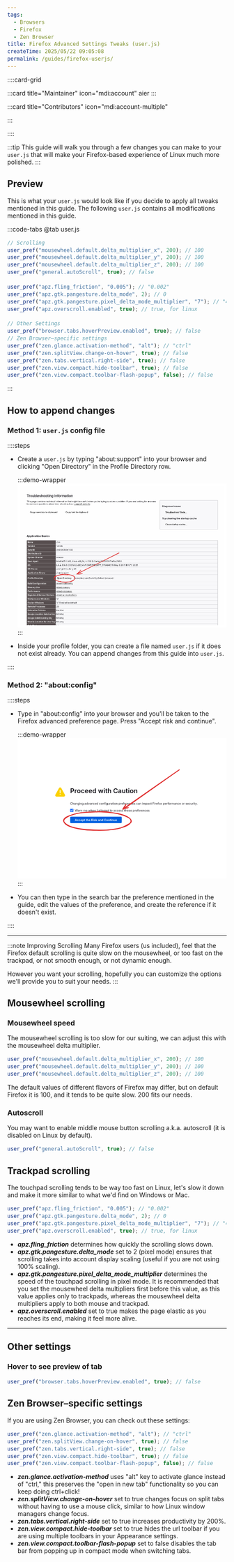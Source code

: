 ```yaml
---
tags:
  - Browsers
  - Firefox
  - Zen Browser
title: Firefox Advanced Settings Tweaks (user.js)
createTime: 2025/05/22 09:05:08
permalink: /guides/firefox-userjs/
---
```

::::card-grid

:::card title="Maintainer" icon="mdi:account"
aier
:::

:::card title="Contributors" icon="mdi:account-multiple"
<!-- add name here -->
:::

::::

:::tip
This guide will walk you through a few changes you can make to your `user.js` that will make your Firefox-based experience of Linux much more polished.
:::

## Preview

This is what your `user.js` would look like if you decide to apply all tweaks mentioned in this guide. The following `user.js` contains all modifications mentioned in this guide.

:::code-tabs
@tab user.js

```js
// Scrolling
user_pref("mousewheel.default.delta_multiplier_x", 200); // 100
user_pref("mousewheel.default.delta_multiplier_y", 200); // 100
user_pref("mousewheel.default.delta_multiplier_z", 200); // 100
user_pref("general.autoScroll", true); // false

user_pref("apz.fling_friction", "0.005"); // "0.002"
user_pref("apz.gtk.pangesture.delta_mode", 2); // 0
user_pref("apz.gtk.pangesture.pixel_delta_mode_multiplier", "7"); // "40.0"
user_pref("apz.overscroll.enabled", true); // true, for linux

// Other Settings
user_pref("browser.tabs.hoverPreview.enabled", true); // false
// Zen Browser–specific settings
user_pref("zen.glance.activation-method", "alt"); // "ctrl"
user_pref("zen.splitView.change-on-hover", true); // false
user_pref("zen.tabs.vertical.right-side", true); // false
user_pref("zen.view.compact.hide-toolbar", true); // false
user_pref("zen.view.compact.toolbar-flash-popup", false); // false
```

:::

## How to append changes

### Method 1: `user.js` config file

::::steps

- Create a `user.js` by typing "about:support" into your browser and clicking "Open Directory" in the Profile Directory row.

  :::demo-wrapper
  ![Firefox Profile Directory](./assets/firefox-profile-directory.png)
  :::

- Inside your profile folder, you can create a file named `user.js` if it does not exist already. You can append changes from this guide into `user.js`.

::::

### Method 2: "about:config"

::::steps

- Type in "about:config" into your browser and you'll be taken to the Firefox advanced preference page. Press "Accept risk and continue".

  :::demo-wrapper
  ![Firefox about:config page](./assets/firefox-about-config.png)
  :::

- You can then type in the search bar the preference mentioned in the guide, edit the values of the preference, and create the reference if it doesn't exist.

::::

---

:::note Improving Scrolling
Many Firefox users (us included), feel that the Firefox default scrolling is quite slow on the mousewheel, or too fast on the trackpad, or not smooth enough, or not dynamic enough.

However you want your scrolling, hopefully you can customize the options we'll provide you to suit your needs.
:::

## Mousewheel scrolling

### Mousewheel speed

The mousewheel scrolling is too slow for our suiting, we can adjust this with the mousewheel delta multiplier.

```js
user_pref("mousewheel.default.delta_multiplier_x", 200); // 100
user_pref("mousewheel.default.delta_multiplier_y", 200); // 100
user_pref("mousewheel.default.delta_multiplier_z", 200); // 100
```

The default values of different flavors of Firefox may differ, but on default Firefox it is 100, and it tends to be quite slow. 200 fits our needs.

### Autoscroll

You may want to enable middle mouse button scrolling a.k.a. autoscroll (it is disabled on Linux by default).

```js
user_pref("general.autoScroll", true); // false
```

## Trackpad scrolling

The touchpad scrolling tends to be way too fast on Linux, let's slow it down and make it more similar to what we'd find on Windows or Mac.

```js
user_pref("apz.fling_friction", "0.005"); // "0.002"
user_pref("apz.gtk.pangesture.delta_mode", 2); // 0
user_pref("apz.gtk.pangesture.pixel_delta_mode_multiplier", "7"); // "40.0"
user_pref("apz.overscroll.enabled", true); // true, for linux
```

- **_apz.fling_friction_** determines how quickly the scrolling slows down.
- **_apz.gtk.pangesture.delta_mode_** set to 2 (pixel mode) ensures that scrolling takes into account display scaling (useful if you are not using 100% scaling).
- **_apz.gtk.pangesture.pixel_delta_mode_multiplier_** determines the speed of the touchpad scrolling in pixel mode. It is recommended that you set the mousewheel delta multipliers first before this value, as this value applies only to trackpads, whereas the mousewheel delta multipliers apply to both mouse and trackpad.
- **_apz.overscroll.enabled_** set to true makes the page elastic as you reaches its end, making it feel more alive.

---

## Other settings

### Hover to see preview of tab

```js
user_pref("browser.tabs.hoverPreview.enabled", true); // false
```

## Zen Browser–specific settings

If you are using Zen Browser, you can check out these settings:

```js
user_pref("zen.glance.activation-method", "alt"); // "ctrl"
user_pref("zen.splitView.change-on-hover", true); // false
user_pref("zen.tabs.vertical.right-side", true); // false
user_pref("zen.view.compact.hide-toolbar", true); // false
user_pref("zen.view.compact.toolbar-flash-popup", false); // false
```

- **_zen.glance.activation-method_** uses "alt" key to activate glance instead of "ctrl," this preserves the "open in new tab" functionality so you can keep doing ctrl+click!
- **_zen.splitView.change-on-hover_** set to true changes focus on split tabs without having to use a mouse click, similar to how Linux window managers change focus.
- **_zen.tabs.vertical.right-side_** set to true increases productivity by 200%.
- **_zen.view.compact.hide-toolbar_** set to true hides the url toolbar if you are using multiple toolbars in your Appearance settings.
- **_zen.view.compact.toolbar-flash-popup_** set to false disables the tab bar from popping up in compact mode when switching tabs.
